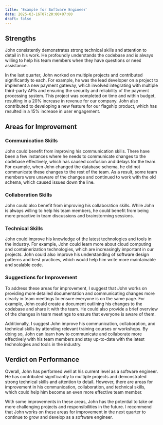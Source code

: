 ```yaml
---
title: 'Example for Software Engineer'
date: 2025-03-16T07:20:00+07:00
draft: false
---
```


## **Strengths**

John consistently demonstrates strong technical skills and attention to detail in his work. He profoundly understands the codebase and is always willing to help his team members when they have questions or need assistance.

In the last quarter, John worked on multiple projects and contributed significantly to each. For example, he was the lead developer on a project to implement a new payment gateway, which involved integrating with multiple third-party APIs and ensuring the security and reliability of the payment processing system. This project was completed on time and within budget, resulting in a 20% increase in revenue for our company. John also contributed to developing a new feature for our flagship product, which has resulted in a 15% increase in user engagement.

## **Areas for Improvement**

### **Communication Skills**

John could benefit from improving his communication skills. There have been a few instances where he needs to communicate changes to the codebase effectively, which has caused confusion and delays for the team. For example, when John changed the database schema, he did not communicate these changes to the rest of the team. As a result, some team members were unaware of the changes and continued to work with the old schema, which caused issues down the line.

### **Collaboration Skills**

John could also benefit from improving his collaboration skills. While John is always willing to help his team members, he could benefit from being more proactive in team discussions and brainstorming sessions.

### **Technical Skills**

John could improve his knowledge of the latest technologies and tools in the industry. For example, John could learn more about cloud computing and containerization technologies, which are increasingly important in our projects. John could also improve his understanding of software design patterns and best practices, which would help him write more maintainable and scalable code.

### **Suggestions for Improvement**

To address these areas for improvement, I suggest that John works on providing more detailed documentation and communicating changes more clearly in team meetings to ensure everyone is on the same page. For example, John could create a document outlining his changes to the codebase and share it with the team. He could also provide a brief overview of the changes in team meetings to ensure that everyone is aware of them.

Additionally, I suggest John improve his communication, collaboration, and technical skills by attending relevant training courses or workshops. By doing so, John can learn how to communicate and collaborate more effectively with his team members and stay up-to-date with the latest technologies and tools in the industry.

## **Verdict on Performance**

Overall, John has performed well at his current level as a software engineer. He has contributed significantly to multiple projects and demonstrated strong technical skills and attention to detail. However, there are areas for improvement in his communication, collaboration, and technical skills, which could help him become an even more effective team member.

With some improvements in these areas, John has the potential to take on more challenging projects and responsibilities in the future. I recommend that John works on these areas for improvement in the next quarter to continue to grow and develop as a software engineer.
